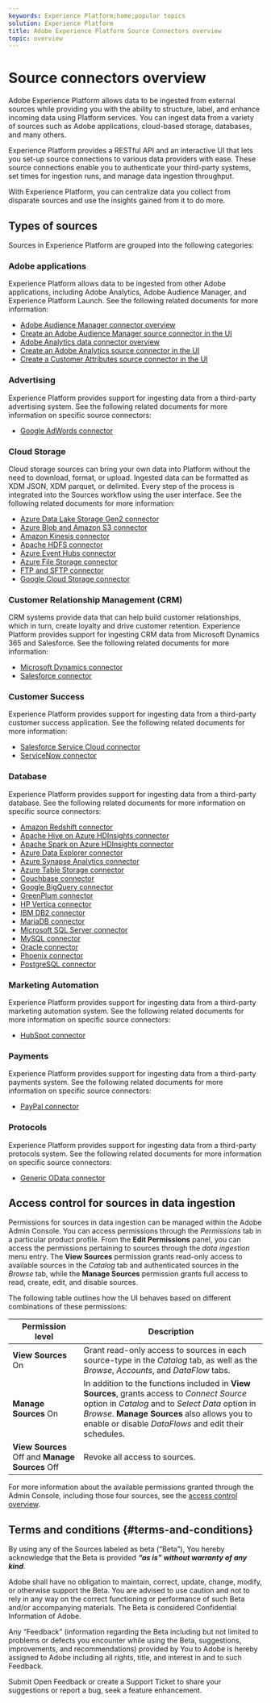 ```yaml
---
keywords: Experience Platform;home;popular topics
solution: Experience Platform
title: Adobe Experience Platform Source Connectors overview
topic: overview
---
```


# Source connectors overview

Adobe Experience Platform allows data to be ingested from external sources while providing you with the ability to structure, label, and enhance incoming data using Platform services. You can ingest data from a variety of sources such as Adobe applications, cloud-based storage, databases, and many others.

Experience Platform provides a RESTful API and an interactive UI that lets you set-up source connections to various data providers with ease. These source connections enable you to authenticate your third-party systems, set times for ingestion runs, and manage data ingestion throughput.

With Experience Platform, you can centralize data you collect from disparate sources and use the insights gained from it to do more.

## Types of sources

Sources in Experience Platform are grouped into the following categories:

### Adobe applications

Experience Platform allows data to be ingested from other Adobe applications, including Adobe Analytics, Adobe Audience Manager, and Experience Platform Launch. See the following related documents for more information:

- [Adobe Audience Manager connector overview](connectors/adobe-applications/audience-manager.md)
- [Create an Adobe Audience Manager source connector in the UI](./tutorials/ui/create/adobe-applications/audience-manager.md)
- [Adobe Analytics data connector overview](connectors/adobe-applications/analytics.md)
- [Create an Adobe Analytics source connector in the UI](./tutorials/ui/create/adobe-applications/analytics.md)
- [Create a Customer Attributes source connector in the UI](./tutorials/ui/create/adobe-applications/customer-attributes.md)

### Advertising

Experience Platform provides support for ingesting data from a third-party advertising system. See the following related documents for more information on specific source connectors:

- [Google AdWords connector](connectors/advertising/ads.md)

### Cloud Storage

Cloud storage sources can bring your own data into Platform without the need to download, format, or upload. Ingested data can be formatted as XDM JSON, XDM parquet, or delimited. Every step of the process is integrated into the Sources workflow using the user interface. See the following related documents for more information:

- [Azure Data Lake Storage Gen2 connector](connectors/cloud-storage/adls-gen2.md)
- [Azure Blob and Amazon S3 connector](connectors/cloud-storage/blob-s3.md)
- [Amazon Kinesis connector](connectors/cloud-storage/kinesis.md)
- [Apache HDFS connector](connectors/cloud-storage/hdfs.md)
- [Azure Event Hubs connector](connectors/cloud-storage/eventhub.md)
- [Azure File Storage connector](connectors/cloud-storage/azure-file-storage.md)
- [FTP and SFTP connector](connectors/cloud-storage/ftp-sftp.md)
- [Google Cloud Storage connector](connectors/cloud-storage/google-cloud-storage.md)

### Customer Relationship Management (CRM)

CRM systems provide data that can help build customer relationships, which in turn, create loyalty and drive customer retention. Experience Platform provides support for ingesting CRM data from Microsoft Dynamics 365 and Salesforce. See the following related documents for more information:

- [Microsoft Dynamics connector](connectors/crm/ms-dynamics.md)
- [Salesforce connector](connectors/crm/salesforce.md)

### Customer Success

Experience Platform provides support for ingesting data from a third-party customer success application. See the following related documents for more information:

- [Salesforce Service Cloud connector](connectors/customer-success/salesforce-service-cloud.md)
- [ServiceNow connector](connectors/customer-success/servicenow.md)

### Database

Experience Platform provides support for ingesting data from a third-party database. See the following related documents for more information on specific source connectors:

- [Amazon Redshift connector](connectors/databases/redshift.md)
- [Apache Hive on Azure HDInsights connector](connectors/databases/hive.md)
- [Apache Spark on Azure HDInsights connector](connectors/databases/spark.md)
- [Azure Data Explorer connector](connectors/databases/data-explorer.md)
- [Azure Synapse Analytics connector](connectors/databases/synapse-analytics.md)
- [Azure Table Storage connector](connectors/databases/ats.md)
- [Couchbase connector](connectors/databases/couchbase.md)
- [Google BigQuery connector](connectors/databases/bigquery.md)
- [GreenPlum connector](connectors/databases/greenplum.md)
- [HP Vertica connector](connectors/databases/hp-vertica.md)
- [IBM DB2 connector](connectors/databases/ibm-db2.md)
- [MariaDB connector](connectors/databases/mariadb.md)
- [Microsoft SQL Server connector](connectors/databases/sql-server.md)
- [MySQL connector](connectors/databases/mysql.md)
- [Oracle connector](connectors/databases/oracle.md)
- [Phoenix connector](connectors/databases/phoenix.md)
- [PostgreSQL connector](connectors/databases/postgres.md)

### Marketing Automation

Experience Platform provides support for ingesting data from a third-party marketing automation system. See the following related documents for more information on specific source connectors:

- [HubSpot connector](connectors/marketing-automation/hubspot.md)

### Payments

Experience Platform provides support for ingesting data from a third-party payments system. See the following related documents for more information on specific source connectors:

- [PayPal connector](connectors/payments/paypal.md)

### Protocols

Experience Platform provides support for ingesting data from a third-party protocols system. See the following related documents for more information on specific source connectors:

- [Generic OData connector](connectors/protocols/odata.md)

## Access control for sources in data ingestion

Permissions for sources in data ingestion can be managed within the Adobe Admin Console. You can access permissions through the *Permissions* tab in a particular product profile. From the **Edit Permissions** panel, you can access the permissions pertaining to sources through the *data ingestion* menu entry. The **View Sources** permission grants read-only access to available sources in the *Catalog* tab and authenticated sources in the *Browse* tab, while the **Manage Sources** permission grants full access to read, create, edit, and disable sources.

The following table outlines how the UI behaves based on different combinations of these permissions:

| Permission level | Description |
| ---- | ----|
| **View Sources** On | Grant read-only access to sources in each source-type in the *Catalog* tab, as well as the *Browse*, *Accounts*, and *DataFlow* tabs. |
| **Manage Sources** On | In addition to the functions included in **View Sources**, grants access to *Connect Source* option in *Catalog* and to *Select Data* option in *Browse*. **Manage Sources** also allows you to enable or disable *DataFlows* and edit their schedules. |
| **View Sources** Off and **Manage Sources** Off | Revoke all access to sources. |

For more information about the available permissions granted through the Admin Console, including those four sources, see the [access control overview](../access-control/home.md).

## Terms and conditions {#terms-and-conditions}

By using any of the Sources labeled as beta (“Beta”), You hereby acknowledge that the Beta is provided ***“as is” without warranty of any kind***.

Adobe shall have no obligation to maintain, correct, update, change, modify, or otherwise support the Beta. You are advised to use caution and not to rely in any way on the correct functioning or performance of such Beta and/or accompanying materials. The Beta is considered Confidential Information of Adobe.

Any “Feedback” (information regarding the Beta including but not limited to problems or defects you encounter while using the Beta, suggestions, improvements, and recommendations) provided by You to Adobe is hereby assigned to Adobe including all rights, title, and interest in and to such Feedback.

Submit Open Feedback or create a Support Ticket to share your suggestions or report a bug, seek a feature enhancement.
